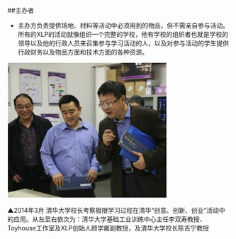 ##主办者

* 主办方负责提供场地、材料等活动中必须用到的物品，但不需亲自参与活动。
所有的XLP的活动就像组织一个完整的学校，他有学校的组织者也就是学校的领导以及他的行政人员来召集参与学习活动的人，以及对参与活动的学生提供行政财务以及物品方面和技术方面的各种资源。

![0](assets/role_definition/sponsor/00.jpg)

▲2014年3月 清华大学校长考察极限学习过程在清华“创意、创新、创业”活动中的应用。从左至右依次为：清华大学基础工业训练中心主任李双寿教授、Toyhouse工作室及XLP创始人顾学雍副教授，及清华大学校长陈吉宁教授
